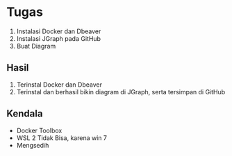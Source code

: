 # Tugas
1. Instalasi Docker dan Dbeaver
2. Instalasi JGraph pada GitHub
3. Buat Diagram

## Hasil
1. Terinstal Docker dan Dbeaver
2. Terinstal dan berhasil bikin diagram di JGraph, serta tersimpan di GitHub

## Kendala
- Docker Toolbox
- WSL 2 Tidak Bisa, karena win 7
- Mengsedih
